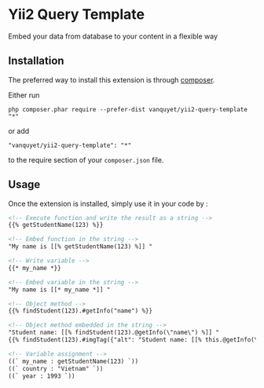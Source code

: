 Yii2 Query Template
===================
Embed your data from database to your content in a flexible way

Installation
------------

The preferred way to install this extension is through [composer](http://getcomposer.org/download/).

Either run

```
php composer.phar require --prefer-dist vanquyet/yii2-query-template "*"
```

or add

```
"vanquyet/yii2-query-template": "*"
```

to the require section of your `composer.json` file.


Usage
-----

Once the extension is installed, simply use it in your code by  :

```html
<!-- Execute function and write the result as a string -->
{{% getStudentName(123) %}}

<!-- Embed function in the string -->
"My name is [[% getStudentName(123) %]] "

<!-- Write variable -->
{{* my_name *}}

<!-- Embed variable in the string -->
"My name is [[* my_name *]] "

<!-- Object method -->
{{% findStudent(123).#getInfo("name") %}}

<!-- Object method embedded in the string -->
"Student name: [[% findStudent(123).@getInfo(\"name\") %]] "
{{% findStudent(123).#imgTag({"alt": "Student name: [[% this.@getInfo(\"name\") %]] "}) %}}

<!-- Variable assignment -->
((` my_name : getStudentName(123) `))
((` country : "Vietnam" `))
((` year : 1993 `))
```